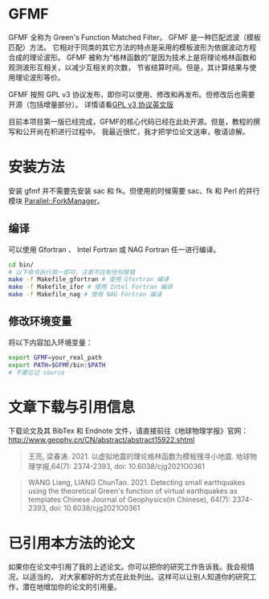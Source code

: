 # GFMF

GFMF 全称为 Green's Function Matched Filter。
GFMF 是一种匹配滤波（模板匹配）方法。
它相对于同类的其它方法的特点是采用的模板波形为依据波动方程合成的理论波形。
GFMF 被称为“格林函数的”是因为技术上是将理论格林函数和观测波形互相关，以减少互相关的次数，
节省结算时间。但是，其计算结果与使用理论波形等价。

GFMF 按照 GPL v3 协议发布，即你可以使用、修改和再发布。但修改后也需要开源（包括增量部分）。
详情请看[GPL v3 协议英文版](LICENSE)

目前本项目第一版已经完成，GFMF的核心代码已经在此处开源。但是，教程的撰写和公开尚在积进行过程中。
我最近很忙，我才把学位论文送审，敬请谅解。

# 安装方法

安装 gfmf 并不需要先安装 sac 和 fk。但使用的时候需要 sac、fk 和 Perl 的并行模块
[Parallel::ForkManager](https://metacpan.org/pod/Parallel::ForkManager)。

## 编译

可以使用 Gfortran 、 Intel Fortran 或 NAG Fortran 任一进行编译。

````bash
cd bin/
# 以下命令执行其一即可，注意不应有任何报错
make -f Makefile_gfortran # 使用 Gfortran 编译
make -f Makefile_ifor # 使用 Intel Fortran 编译
make -f Makefile_nag # 使用 NAG Fortran 编译
````

## 修改环境变量

将以下内容加入环境变量：

````bash
export GFMF=your_real_path
export PATH=$GFMF/bin:$PATH
# 不要忘记 source
````

# 文章下载与引用信息

下载论文及其 BibTex 和 Endnote 文件，请直接前往《地球物理学报》官网：
http://www.geophy.cn/CN/abstract/abstract15922.shtml

> 王亮, 梁春涛. 2021. 以虚拟地震的理论格林函数为模板搜寻小地震. 地球物理学报,64(7): 2374-2393, doi: 10.6038/cjg2021O0361

> WANG Liang, LIANG ChunTao. 2021. Detecting small earthquakes using the theoretical Green's function of virtual earthquakes as templates Chinese Journal of Geophysics(in Chinese), 64(7): 2374-2393, doi: 10.6038/cjg2021O0361

# 已引用本方法的论文

如果你在论文中引用了我的上述论文。你可以把你的研究工作告诉我。我会视情况，以适当的，
对大家都好的方式在此处列出。这样可以让别人知道你的研究工作，潜在地增加你的论文的引用量。